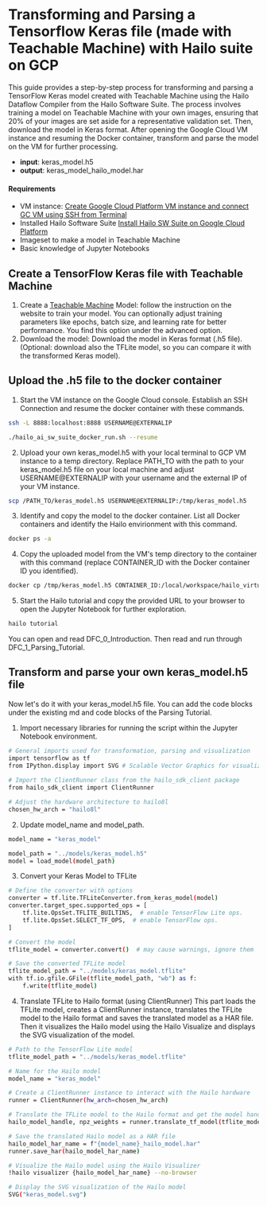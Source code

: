 # Transforming and Parsing a Tensorflow Keras file (made with Teachable Machine) with Hailo suite on GCP 

This guide provides a step-by-step process for transforming and parsing a TensorFlow Keras model created with Teachable Machine using the Hailo Dataflow Compiler from the Hailo Software Suite. The process involves training a model on Teachable Machine with your own images, ensuring that 20% of your images are set aside for a representative validation set. Then, download the model in Keras format. After opening the Google Cloud VM instance and resuming the Docker container, transform and parse the model on the VM for further processing.


- **input**: keras_model.h5
- **output**: keras_model_hailo_model.har

  

#### Requirements
- VM instance: [Create Google Cloud Platform VM instance and connect GC VM using SSH from Terminal](https://github.com/marcory-hub/hailo/blob/main/create-and-connect-gcp-vm-instance-w-local-terminal.md)
- Installed Hailo Software Suite [Install Hailo SW Suite on Google Cloud Platform](https://github.com/marcory-hub/hailo/blob/main/install-hailo-software-suite-on-google-cloud-VM-instance.md)
- Imageset to make a model in Teachable Machine
- Basic knowledge of Jupyter Notebooks



## Create a TensorFlow Keras file with Teachable Machine

1. Create a  [Teachable Machine](https://teachablemachine.withgoogle.com/) Model: follow the instruction on the website to train your model. You can optionally adjust training parameters like epochs, batch size, and learning rate for better performance. You find this option under the advanced option.
2. Download the model: Download the model in Keras format (.h5 file). (Optional: download also the TFLite model, so you can compare it with the transformed Keras model).

## Upload the .h5 file to the docker container
1. Start the VM instance on the Google Cloud console. Establish an SSH Connection and resume the docker container with these commands.
```sh
ssh -L 8888:localhost:8888 USERNAME@EXTERNALIP
```
```sh
./hailo_ai_sw_suite_docker_run.sh --resume
```
2. Upload your own keras_model.h5 with your local terminal to GCP VM instance to a temp directory. Replace PATH_TO with the path to your keras_model.h5 file on your local machine and adjust USERNAME@EXTERNALIP with your username and the external IP of your VM instance.
```sh
scp /PATH_TO/keras_model.h5 USERNAME@EXTERNALIP:/tmp/keras_model.h5
```
3. Identify and copy the model to the docker container. List all Docker containers and identify the Hailo envirionment with this command.
```sh
docker ps -a
```
4. Copy the uploaded model from the VM's temp directory to the container with this command (replace CONTAINER_ID with the Docker container ID you identified).
```sh
docker cp /tmp/keras_model.h5 CONTAINER_ID:/local/workspace/hailo_virtualenv/lib/python3.8/site-packages/hailo_tutorials/models
```
5. Start the Hailo tutorial and copy the provided URL to your browser to open the Jupyter Notebook for further exploration. 
```sh
hailo tutorial
```
You can open and read DFC_0_Introduction. Then read and run through DFC_1_Parsing_Tutorial. 

## Transform and parse your own keras_model.h5 file
Now let's do it with your keras_model.h5 file. You can add the code blocks under the existing md and code blocks of the Parsing Tutorial.

1. Import necessary libraries for running the script within the Jupyter Notebook environment.
```sh
# General imports used for transformation, parsing and visualization
import tensorflow as tf
from IPython.display import SVG # Scalable Vector Graphics for visualization in Jupyter notebook
 
# Import the ClientRunner class from the hailo_sdk_client package
from hailo_sdk_client import ClientRunner
```
```sh
# Adjust the hardware architecture to hailo8l
chosen_hw_arch = "hailo8l"
```
2. Update model_name and model_path.
```sh
model_name = "keras_model" 

model_path = "../models/keras_model.h5"
model = load_model(model_path)
```
3. Convert your Keras Model to TFLite
```sh
# Define the converter with options
converter = tf.lite.TFLiteConverter.from_keras_model(model)
converter.target_spec.supported_ops = [
    tf.lite.OpsSet.TFLITE_BUILTINS,  # enable TensorFlow Lite ops.
    tf.lite.OpsSet.SELECT_TF_OPS,  # enable TensorFlow ops.
]

# Convert the model
tflite_model = converter.convert()  # may cause warnings, ignore them

# Save the converted TFLite model
tflite_model_path = "../models/keras_model.tflite"
with tf.io.gfile.GFile(tflite_model_path, "wb") as f:
    f.write(tflite_model)
```
4. Translate TFLite to Hailo format (using ClientRunner)
This part loads the TFLite model, creates a ClientRunner instance, translates the TFLite model to the Hailo format and saves the translated model as a HAR file. Then it visualizes the Hailo model using the Hailo Visualize and displays the SVG visualization of the model. 
```sh
# Path to the TensorFlow Lite model
tflite_model_path = "../models/keras_model.tflite"

# Name for the Hailo model
model_name = "keras_model"

# Create a ClientRunner instance to interact with the Hailo hardware
runner = ClientRunner(hw_arch=chosen_hw_arch)

# Translate the TFLite model to the Hailo format and get the model handle and weights
hailo_model_handle, npz_weights = runner.translate_tf_model(tflite_model_path, model_name)

# Save the translated Hailo model as a HAR file
hailo_model_har_name = f"{model_name}_hailo_model.har"
runner.save_har(hailo_model_har_name)

# Visualize the Hailo model using the Hailo Visualizer
!hailo visualizer {hailo_model_har_name} --no-browser

# Display the SVG visualization of the Hailo model
SVG("keras_model.svg")
```





